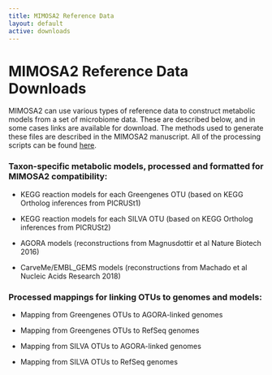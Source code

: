 ```yaml
---
title: MIMOSA2 Reference Data
layout: default
active: downloads
---
```

# MIMOSA2 Reference Data Downloads

MIMOSA2 can use various types of reference data to construct metabolic models from a set of microbiome data. These are described below, and in some cases links are available for download. 
The methods used to generate these files are described in the MIMOSA2 manuscript. All of the processing scripts can be found [here](http://github.com/borenstein-lab/MIMOSA2app/scripts/).

### Taxon-specific metabolic models, processed and formatted for MIMOSA2 compatibility: 

- KEGG reaction models for each Greengenes OTU (based on KEGG Ortholog inferences from PICRUSt1)

- KEGG reaction models for each SILVA OTU (based on KEGG Ortholog inferences from PICRUSt2)

- AGORA models (reconstructions from Magnusdottir et al Nature Biotech 2016)

- CarveMe/EMBL_GEMS models (reconstructions from Machado et al Nucleic Acids Research 2018)

### Processed mappings for linking OTUs to genomes and models:

- Mapping from Greengenes OTUs to AGORA-linked genomes

- Mapping from Greengenes OTUs to RefSeq genomes

- Mapping from SILVA OTUs to AGORA-linked genomes

- Mapping from SILVA OTUs to RefSeq genomes
